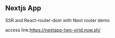 ## Nextjs App
SSR and React-router-dom with Next router demo

access link:https://nextapp-two-virid.now.sh/